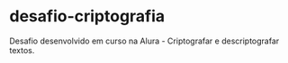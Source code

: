 # desafio-criptografia
Desafio desenvolvido em curso na Alura - Criptografar e descriptografar textos.
